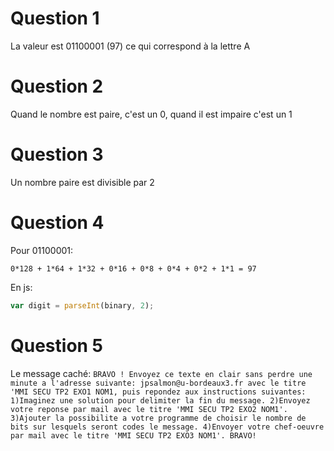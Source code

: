 # Question 1

La valeur est 01100001 (97) ce qui correspond à la lettre A

# Question 2

Quand le nombre est paire, c'est un 0, quand il est impaire c'est un 1

# Question 3

Un nombre paire est divisible par 2

# Question 4

Pour 01100001: 

`0*128 + 1*64 + 1*32 + 0*16 + 0*8 + 0*4 + 0*2 + 1*1 = 97`

En js:

```javascript
var digit = parseInt(binary, 2);
```

# Question 5

Le message caché:
`
BRAVO ! Envoyez ce texte en clair sans perdre une minute a l'adresse suivante: jpsalmon@u-bordeaux3.fr avec le titre 'MMI SECU TP2 EXO1 NOM1, puis repondez aux instructions suivantes: 1)Imaginez une solution pour delimiter la fin du message. 2)Envoyez votre reponse par mail avec le titre 'MMI SECU TP2 EXO2 NOM1'. 3)Ajouter la possibilite a votre programme de choisir le nombre de bits sur lesquels seront codes le message. 4)Envoyer votre chef-oeuvre par mail avec le titre 'MMI SECU TP2 EXO3 NOM1'. BRAVO!
`